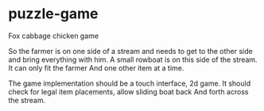 # puzzle-game
Fox cabbage chicken game

So the farmer is on one side of a stream and needs to get to the other side and bring everything with him.  A small rowboat is on this side of the stream.  It can only fit the farmer And one other item at a time.

The game implementation should be a touch interface, 2d game.  It should check for legal item placements, allow sliding boat back And forth across the stream.
